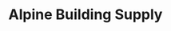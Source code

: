 ---
title: "Alpine Building Supply"
url: /schuylkill-haven/alpine-building-supply/
shop: hardware
---